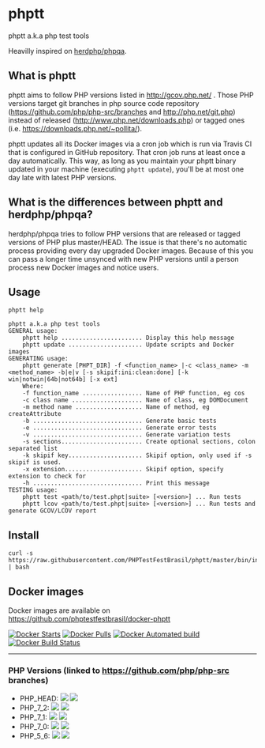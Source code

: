 # phptt
phptt a.k.a php test tools

Heavilly inspired on [herdphp/phpqa](https://github.com/herdphp/docker-phpqa).

## What is phptt

phptt aims to follow PHP versions listed in http://gcov.php.net/ . Those PHP versions target git branches in php source code repository (https://github.com/php/php-src/branches and http://php.net/git.php) instead of released (http://www.php.net/downloads.php) or tagged ones (i.e. https://downloads.php.net/~pollita/).

phptt updates all its Docker images via a cron job which is run via Travis CI that is configured in GitHub repository. That cron job runs at least once a day automatically. This way, as long as you maintain your phptt binary updated in your machine (executing `phptt update`), you'll be at most one day late with latest PHP versions.

## What is the differences between phptt and herdphp/phpqa?

herdphp/phpqa tries to follow PHP versions that are released or tagged versions of PHP plus master/HEAD. The issue is that there's no automatic process providing every day upgraded Docker images. Because of this you can pass a longer time unsynced with new PHP versions until a person process new Docker images and notice users.

## Usage

```shell
phptt help

phptt a.k.a php test tools
GENERAL usage:
    phptt help ....................... Display this help message
    phptt update ..................... Update scripts and Docker images
GENERATING usage:
    phptt generate [PHPT_DIR] -f <function_name> |-c <class_name> -m <method_name> -b|e|v [-s skipif:ini:clean:done] [-k win|notwin|64b|not64b] [-x ext]
    Where:
    -f function_name ................. Name of PHP function, eg cos
    -c class name .................... Name of class, eg DOMDocument
    -m method name ................... Name of method, eg createAttribute
    -b ............................... Generate basic tests
    -e ............................... Generate error tests
    -v ............................... Generate variation tests
    -s sections....................... Create optional sections, colon separated list
    -k skipif key..................... Skipif option, only used if -s skipif is used.
    -x extension...................... Skipif option, specify extension to check for
    -h ............................... Print this message
TESTING usage:
    phptt test <path/to/test.phpt|suite> [<version>] ... Run tests
    phptt lcov <path/to/test.phpt|suite> [<version>] ... Run tests and generate GCOV/LCOV report
```

## Install


```shell
curl -s https://raw.githubusercontent.com/PHPTestFestBrasil/phptt/master/bin/install.sh | bash
```

## Docker images

Docker images are available on https://github.com/phptestfestbrasil/docker-phptt

[![Docker Starts](https://img.shields.io/docker/stars/phptestfestbrasil/phptt.svg)](https://hub.docker.com/r/phptestfestbrasil/phptt/)
[![Docker Pulls](https://img.shields.io/docker/pulls/phptestfestbrasil/phptt.svg)](https://hub.docker.com/r/phptestfestbrasil/phptt/)
[![Docker Automated build](https://img.shields.io/docker/automated/phptestfestbrasil/phptt.svg)](https://hub.docker.com/r/phptestfestbrasil/phptt/)
[![Docker Build Status](https://img.shields.io/docker/build/phptestfestbrasil/phptt.svg)](https://hub.docker.com/r/phptestfestbrasil/phptt/)

<hr>

### PHP Versions (linked to https://github.com/php/php-src branches)

- PHP_HEAD: [![](https://images.microbadger.com/badges/image/phptestfestbrasil/phptt:PHP_HEAD.svg)](https://microbadger.com/images/phptestfestbrasil/phptt:PHP_HEAD "Get your own image badge on microbadger.com") [![](https://images.microbadger.com/badges/version/phptestfestbrasil/phptt:PHP_HEAD.svg)](https://microbadger.com/images/phptestfestbrasil/phptt:PHP_HEAD "Get your own version badge on microbadger.com")
- PHP_7_2: [![](https://images.microbadger.com/badges/image/phptestfestbrasil/phptt:PHP_7_2.svg)](https://microbadger.com/images/phptestfestbrasil/phptt:PHP_HEAD "Get your own image badge on microbadger.com") [![](https://images.microbadger.com/badges/version/phptestfestbrasil/phptt:PHP_7_2.svg)](https://microbadger.com/images/phptestfestbrasil/phptt:PHP_HEAD "Get your own version badge on microbadger.com")
- PHP_7_1: [![](https://images.microbadger.com/badges/image/phptestfestbrasil/phptt:PHP_7_1.svg)](https://microbadger.com/images/phptestfestbrasil/phptt:PHP_HEAD "Get your own image badge on microbadger.com") [![](https://images.microbadger.com/badges/version/phptestfestbrasil/phptt:PHP_7_1.svg)](https://microbadger.com/images/phptestfestbrasil/phptt:PHP_HEAD "Get your own version badge on microbadger.com")
- PHP_7_0: [![](https://images.microbadger.com/badges/image/phptestfestbrasil/phptt:PHP_7_0.svg)](https://microbadger.com/images/phptestfestbrasil/phptt:PHP_HEAD "Get your own image badge on microbadger.com") [![](https://images.microbadger.com/badges/version/phptestfestbrasil/phptt:PHP_7_0.svg)](https://microbadger.com/images/phptestfestbrasil/phptt:PHP_HEAD "Get your own version badge on microbadger.com")
- PHP_5_6: [![](https://images.microbadger.com/badges/image/phptestfestbrasil/phptt:PHP_5_6.svg)](https://microbadger.com/images/phptestfestbrasil/phptt:PHP_HEAD "Get your own image badge on microbadger.com") [![](https://images.microbadger.com/badges/version/phptestfestbrasil/phptt:PHP_5_6.svg)](https://microbadger.com/images/phptestfestbrasil/phptt:PHP_HEAD "Get your own version badge on microbadger.com")
